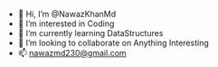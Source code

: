 - 👋 Hi, I’m @NawazKhanMd
- 👀 I’m interested in Coding
- 🌱 I’m currently learning DataStructures
- 💞️ I’m looking to collaborate on Anything Interesting
- 📫 nawazmd230@gmail.com

<!---
NawazKhanMd/NawazKhanMd is a ✨ special ✨ repository because its `README.md` (this file) appears on your GitHub profile.
You can click the Preview link to take a look at your changes.
--->
